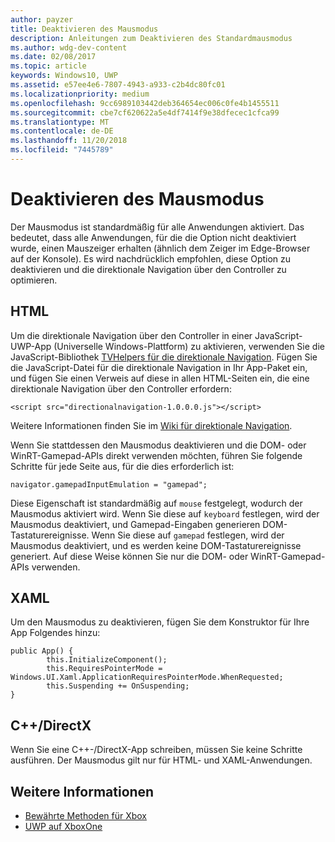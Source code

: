 ```yaml
---
author: payzer
title: Deaktivieren des Mausmodus
description: Anleitungen zum Deaktivieren des Standardmausmodus
ms.author: wdg-dev-content
ms.date: 02/08/2017
ms.topic: article
keywords: Windows10, UWP
ms.assetid: e57ee4e6-7807-4943-a933-c2b4dc80fc01
ms.localizationpriority: medium
ms.openlocfilehash: 9cc6989103442deb364654ec006c0fe4b1455511
ms.sourcegitcommit: cbe7cf620622a5e4df7414f9e38dfecec1cfca99
ms.translationtype: MT
ms.contentlocale: de-DE
ms.lasthandoff: 11/20/2018
ms.locfileid: "7445789"
---
```

# <a name="how-to-disable-mouse-mode"></a>Deaktivieren des Mausmodus
Der Mausmodus ist standardmäßig für alle Anwendungen aktiviert. Das bedeutet, dass alle Anwendungen, für die die Option nicht deaktiviert wurde, einen Mauszeiger erhalten (ähnlich dem Zeiger im Edge-Browser auf der Konsole). Es wird nachdrücklich empfohlen, diese Option zu deaktivieren und die direktionale Navigation über den Controller zu optimieren.   
   
## <a name="html"></a>HTML   
Um die direktionale Navigation über den Controller in einer JavaScript-UWP-App (Universelle Windows-Plattform) zu aktivieren, verwenden Sie die JavaScript-Bibliothek [TVHelpers für die direktionale Navigation](https://github.com/Microsoft/TVHelpers/wiki/Using-DirectionalNavigation). Fügen Sie die JavaScript-Datei für die direktionale Navigation in Ihr App-Paket ein, und fügen Sie einen Verweis auf diese in allen HTML-Seiten ein, die eine direktionale Navigation über den Controller erfordern:

```code
<script src="directionalnavigation-1.0.0.0.js"></script>
```
Weitere Informationen finden Sie im [Wiki für direktionale Navigation](https://github.com/Microsoft/TVHelpers/wiki/Using-DirectionalNavigation).

Wenn Sie stattdessen den Mausmodus deaktivieren und die DOM- oder WinRT-Gamepad-APIs direkt verwenden möchten, führen Sie folgende Schritte für jede Seite aus, für die dies erforderlich ist: 
   
```code
navigator.gamepadInputEmulation = "gamepad";
```   

   Diese Eigenschaft ist standardmäßig auf `mouse` festgelegt, wodurch der Mausmodus aktiviert wird. Wenn Sie diese auf `keyboard` festlegen, wird der Mausmodus deaktiviert, und Gamepad-Eingaben generieren DOM-Tastaturereignisse. Wenn Sie diese auf `gamepad` festlegen, wird der Mausmodus deaktiviert, und es werden keine DOM-Tastaturereignisse generiert. Auf diese Weise können Sie nur die DOM- oder WinRT-Gamepad-APIs verwenden.

## <a name="xaml"></a>XAML    
Um den Mausmodus zu deaktivieren, fügen Sie dem Konstruktor für Ihre App Folgendes hinzu:   
   
```code
public App() {
        this.InitializeComponent();
        this.RequiresPointerMode = Windows.UI.Xaml.ApplicationRequiresPointerMode.WhenRequested;
        this.Suspending += OnSuspending;
}
```

## <a name="cdirectx"></a>C++/DirectX   
Wenn Sie eine C++-/DirectX-App schreiben, müssen Sie keine Schritte ausführen. Der Mausmodus gilt nur für HTML- und XAML-Anwendungen.

## <a name="see-also"></a>Weitere Informationen
- [Bewährte Methoden für Xbox](tailoring-for-xbox.md)
- [UWP auf XboxOne](index.md)

